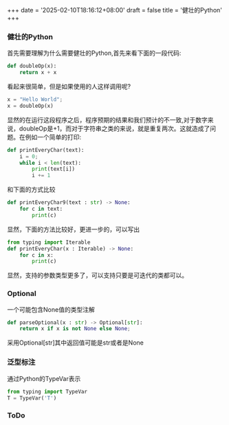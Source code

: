 +++
date = '2025-02-10T18:16:12+08:00'
draft = false
title = '健壮的Python'
+++

### 健壮的Python
首先需要理解为什么需要健壮的Python,首先来看下面的一段代码:
```python
def doubleOp(x):
    return x + x
```
看起来很简单，但是如果使用的人这样调用呢?
```python
x = "Hello World";
x = doubleOp(x)
```
显然的在运行这段程序之后，程序预期的结果和我们预计的不一致,对于数字来说，doubleOp是+1，而对于字符串之类的来说，就是重复两次。这就造成了问题。在例如一个简单的打印:

```python
def printEveryChar(text):
    i = 0;
    while i < len(text):
        print(text[i])
        i += 1
```
和下面的方式比较
```python
def printEveryChar9(text : str) -> None:
    for c in text:
        print(c)
```
显然，下面的方法比较好，更进一步的，可以写出
```python
from typing import Iterable
def printEveryChar(x : Iterable) -> None:
    for c in x:
        print(c)
```
显然，支持的参数类型更多了，可以支持只要是可迭代的类都可以。

### Optional
一个可能包含None值的类型注解 
```python
def parseOptional(x : str) -> Optional[str]:
    return x if x is not None else None;
```

采用Optional[str]其中返回值可能是str或者是None

### 泛型标注
通过Python的TypeVar表示
```python
from typing import TypeVar
T = TypeVar('T')
```
### ToDo

